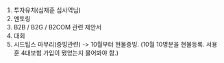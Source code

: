 1. 투자유치(심재훈 심사역님)
2. 멘토링
3. B2B / B2G / B2COM 관련 제안서
4. 대회
5. 시드팁스 마무리(증빙관련) -> 10월부터 현물증빙. (10월 10명분을 현물등록. 서용훈 4대보험 가입이 됐었는지 물어봐야 함.)